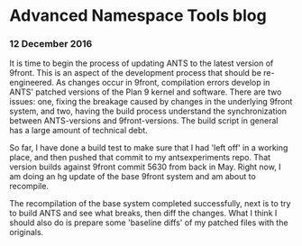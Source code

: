 # Advanced Namespace Tools blog
### 12 December 2016

It is time to begin the process of updating ANTS to the latest version of 9front. This is an aspect of the development process that should be re-engineered. As changes occur in 9front, compilation errors develop in ANTS' patched versions of the Plan 9 kernel and software. There are two issues: one, fixing the breakage caused by changes in the underlying 9front system, and two, having the build process understand the synchronization between ANTS-versions and 9front-versions. The build script in general has a large amount of technical debt.

So far, I have done a build test to make sure that I had 'left off' in a working place, and then pushed that commit to my antsexperiments repo. That version builds against 9front commit 5630 from back in May. Right now, I am doing an hg update of the base 9front system and am about to recompile. 

The recompilation of the base system completed successfully, next is to try to build ANTS and see what breaks, then diff the changes. What I think I should also do is prepare some 'baseline diffs' of my patched files with the originals.